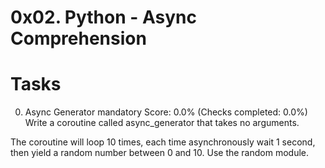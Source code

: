 # 0x02. Python - Async Comprehension
# Tasks
0. Async Generator
mandatory
Score: 0.0% (Checks completed: 0.0%)
Write a coroutine called async_generator that takes no arguments.

The coroutine will loop 10 times, each time asynchronously wait 1 second, then yield a random number between 0 and 10. Use the random module.
